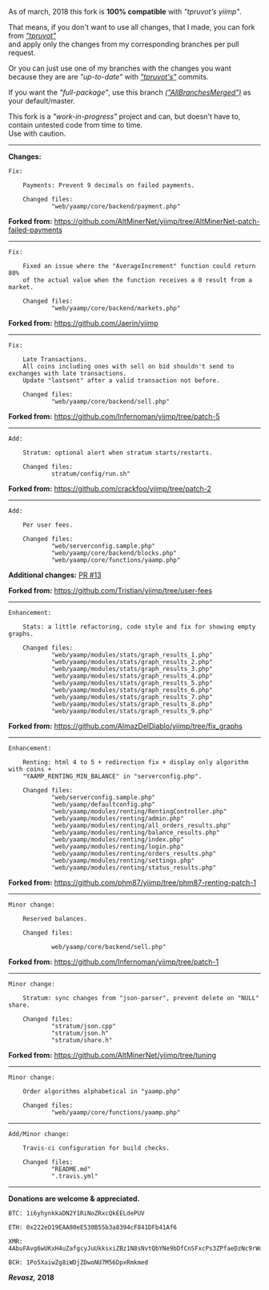 
As of march, 2018 this fork is **100% compatible** with *"tpruvot's yiimp"*.


That means, if you don't want to use all changes, that I made, you can fork from [*"tpruvot"*](https://github.com/tpruvot/yiimp/tree/next)<br/>
and apply only the changes from my corresponding branches per pull request.


Or you can just use one of my branches with the changes you want<br/>
because they are are *"up-to-date"* with [*"tpruvot's"*](https://github.com/tpruvot/yiimp/tree/next) commits.


If you want the *"full-package"*, use this branch [*("AllBranchesMerged")*](https://github.com/Revasz/yiimp/tree/AllBranchesMerged) as your default/master.


This fork is a *"work-in-progress"* project and can, but doesn't have to, contain untested code from time to time.<br/>
Use with caution.


_____


**Changes:**

	Fix:

		Payments: Prevent 9 decimals on failed payments.

		Changed files:
				"web/yaamp/core/backend/payment.php"


**Forked from:**
https://github.com/AltMinerNet/yiimp/tree/AltMinerNet-patch-failed-payments


_____


	Fix:

		Fixed an issue where the "AverageIncrement" function could return 80%
		of the actual value when the function receives a 0 result from a market.

		Changed files:
				"web/yaamp/core/backend/markets.php"


**Forked from:**
https://github.com/Jaerin/yiimp

_____


	Fix:

		Late Transactions.
		All coins including ones with sell on bid shouldn't send to exchanges with late transactions.
		Update "lastsent" after a valid transaction not before.

		Changed files:
				"web/yaamp/core/backend/sell.php"


**Forked from:**
https://github.com/Infernoman/yiimp/tree/patch-5


_____


	Add:

		Stratum: optional alert when stratum starts/restarts.

		Changed files:
				stratum/config/run.sh"


**Forked from:**
https://github.com/crackfoo/yiimp/tree/patch-2


_____
	
	
	Add:

		Per user fees.

		Changed files:  
				"web/serverconfig.sample.php"
				"web/yaamp/core/backend/blocks.php"
				"web/yaamp/core/functions/yaamp.php"


**Additional changes:** [PR #13](https://github.com/Revasz/yiimp/pull/13/commits/8fba1184f74af8db4f6b030830d000f47ae4c195)

**Forked from:**
https://github.com/Tristian/yiimp/tree/user-fees


_____
	
	
	Enhancement:

		Stats: a little refactoring, code style and fix for showing empty graphs.

		Changed files:
				"web/yaamp/modules/stats/graph_results_1.php"
				"web/yaamp/modules/stats/graph_results_2.php"
				"web/yaamp/modules/stats/graph_results_3.php"
				"web/yaamp/modules/stats/graph_results_4.php"
				"web/yaamp/modules/stats/graph_results_5.php"
				"web/yaamp/modules/stats/graph_results_6.php"
				"web/yaamp/modules/stats/graph_results_7.php"
				"web/yaamp/modules/stats/graph_results_8.php"
				"web/yaamp/modules/stats/graph_results_9.php"


**Forked from:**
https://github.com/AlmazDelDiablo/yiimp/tree/fix_graphs


_____
	
	
	Enhancement:

		Renting: html 4 to 5 + redirection fix + display only algorithm with coins +
		"YAAMP_RENTING_MIN_BALANCE" in "serverconfig.php".

		Changed files:
				"web/serverconfig.sample.php"
				"web/yaamp/defaultconfig.php"
				"web/yaamp/modules/renting/RentingController.php"
				"web/yaamp/modules/renting/admin.php"
				"web/yaamp/modules/renting/all_orders_results.php"
				"web/yaamp/modules/renting/balance_results.php"
				"web/yaamp/modules/renting/index.php"
				"web/yaamp/modules/renting/login.php"
				"web/yaamp/modules/renting/orders_results.php"
				"web/yaamp/modules/renting/settings.php"
				"web/yaamp/modules/renting/status_results.php"


**Forked from:**
https://github.com/phm87/yiimp/tree/phm87-renting-patch-1


_____
	
	
	Minor change:
		
		Reserved balances.

		Changed files:

				web/yaamp/core/backend/sell.php"


**Forked from:**
https://github.com/Infernoman/yiimp/tree/patch-1


_____
	
	
	Minor change:

		Stratum: sync changes from "json-parser", prevent delete on "NULL" share.

		Changed files:
				"stratum/json.cpp"
				"stratum/json.h"
				"stratum/share.h"


**Forked from:**
https://github.com/AltMinerNet/yiimp/tree/tuning


_____
	
	
	Minor change:

		Order algorithms alphabetical in "yaamp.php"

		Changed files:
				"web/yaamp/core/functions/yaamp.php"

_____


	Add/Minor change:

		Travis-ci configuration for build checks.

		Changed files:
				"README.md"
				".travis.yml"
				
_____


**Donations are welcome & appreciated.**


	BTC: 1i6yhynkkaDN2Y1RiNoZRxcQkEELdePUV

	ETH: 0x222eD19EAA80eE530B55b3a8394cF841DFb41Af6

	XMR: 4AbuFAvg6wUKxH4uZafgcyJuUkksxiZBz1N8sNvtQbYNe9bDfCnSFxcPs3ZPfaeDzNc9rWorxw4piBvEpuKvWL8dPSJxcPu

	BCH: 1Po5XaiwZg8iWDjZDwoNU7M56DpxRmkmed


***Revasz,* 2018**


